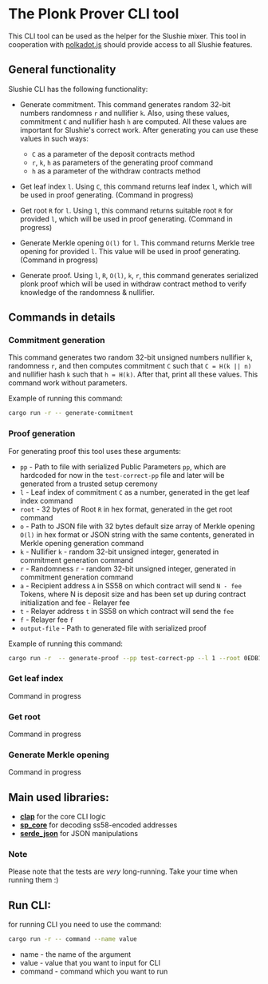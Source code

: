 # The Plonk Prover CLI tool

This CLI tool can be used as the helper for the Slushie mixer. This tool in cooperation with [polkadot.js](https://polkadot.js.org/) should provide access to all Slushie features.

## General functionality
Slushie CLI has the following functionality:

- Generate commitment. This command generates random 32-bit numbers randomness `r` and nullifier `k`. Also, using these values, commitment `C` and nullifier hash `h` are computed. All these values are important for Slushie's correct work. 
After generating you can use these values in such ways:
  - `C` as a parameter of the deposit contracts method
  - `r`, `k`, `h` as parameters of the generating proof command
  - `h` as a parameter of the withdraw contracts method

- Get leaf index `l`. Using `C`, this command returns leaf index `l`, which will be used in proof generating. (Command in progress) 

- Get root `R` for `l`. Using `l`, this command returns suitable root `R` for provided `l`, which will be used in proof generating. (Command in progress) 

- Generate Merkle opening `O(l)` for `l`. This command returns Merkle tree opening for provided `l`. This value will be used in proof generating. (Command in progress) 

- Generate proof. Using `l`, `R`, `O(l)`, `k`, `r`, this command generates serialized plonk proof which will be used in withdraw contract method to verify knowledge of the randomness & nullifier.

## Commands in details

### Commitment generation 

This command generates two random 32-bit unsigned numbers nullifier `k`, randomness `r`, and then computes commitment `C` such that `C = H(k || n)` and nullifier hash `k` such that `h = H(k)`. After that, print all these values. This command work without parameters.

Example of running this command:

```bash
cargo run -r -- generate-commitment
```

### Proof generation
For generating proof this tool uses these arguments:

- `pp` - Path to file with serialized Public Parameters `pp`, which are hardcoded for now in the `test-correct-pp` file and later will be generated from a trusted setup ceremony
- `l` - Leaf index of commitment `C` as a number, generated in the get leaf index command 
- `root` - 32 bytes of Root `R` in hex format, generated in the get root command 
- `o` - Path to JSON file with 32 bytes default size array of Merkle opening `O(l)` in hex format or JSON string with the same contents, generated in Merkle opening generation command 
- `k` - Nullifier `k` - random 32-bit unsigned integer, generated in commitment generation command
- `r` - Randomness `r` - random 32-bit unsigned integer, generated in commitment generation command
- `a` - Recipient address `A` in SS58 on which contract will send `N - fee` Tokens, where N is deposit size and has been set up during contract initialization and fee - Relayer fee
- `t` - Relayer address `t` in SS58 on which contract will send the `fee`
- `f` - Relayer fee `f`
- `output-file` - Path to generated file with serialized proof

Example of running this command:

```bash
cargo run -r  -- generate-proof --pp test-correct-pp --l 1 --root 0EDB120C1F24145A221C3B77D15ABC9959956FBE7E3B37832166CCB7ADE0CFCD --o test-json.json --k 3141592653 --r 1 --a 5DtCbNMGwhnP5wJ25Zv59wc5aj5uo3wYdr8536qSRxbvmLdK --t 5DtCbNMGwhnP5wJ25Zv59wc5aj5uo3wYdr8536qSRxbvmLdK --f 1 --output-file test-proof
```

### Get leaf index

Command in progress
### Get root

Command in progress

### Generate Merkle opening

Command in progress

## Main used libraries:
- [**clap**](https://docs.rs/clap/latest/clap/) for the core CLI logic
- [**sp_core**](https://docs.rs/sp-core/latest/sp_core/) for decoding ss58-encoded addresses
- [**serde_json**](https://docs.rs/serde_json/1.0.83/serde_json/) for JSON manipulations

### Note
Please note that the tests are *very* long-running. Take your time when running them :)
## Run CLI:
for running CLI you need to use the command:
```bash
cargo run -r -- command --name value 
```
- name - the name of the argument
- value - value that you want to input for CLI
- command - command which you want to run